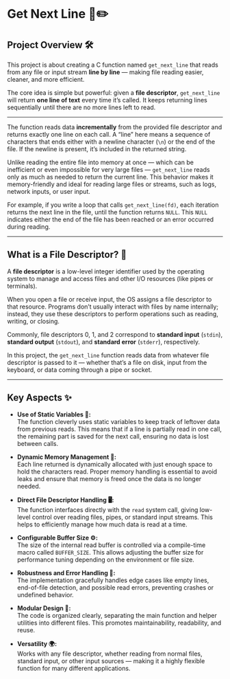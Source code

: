 # Get Next Line 📄✏️

## Project Overview 🛠️

This project is about creating a C function named `get_next_line` that reads from any file or input stream **line by line** — making file reading easier, cleaner, and more efficient.

The core idea is simple but powerful: given a **file descriptor**, `get_next_line` will return **one line of text** every time it’s called. It keeps returning lines sequentially until there are no more lines left to read.

---

The function reads data **incrementally** from the provided file descriptor and returns exactly one line on each call. A “line” here means a sequence of characters that ends either with a newline character (`\n`) or the end of the file.
If the newline is present, it’s included in the returned string.

Unlike reading the entire file into memory at once — which can be inefficient or even impossible for very large files — `get_next_line` reads only as much as needed to return the current line.
This behavior makes it memory-friendly and ideal for reading large files or streams, such as logs, network inputs, or user input.

For example, if you write a loop that calls `get_next_line(fd)`, each iteration returns the next line in the file, until the function returns `NULL`.
This `NULL` indicates either the end of the file has been reached or an error occurred during reading.

---

## What is a File Descriptor? 🧩

A **file descriptor** is a low-level integer identifier used by the operating system to manage and access files and other I/O resources (like pipes or terminals).

When you open a file or receive input, the OS assigns a file descriptor to that resource. Programs don’t usually interact with files by name internally; instead, they use these descriptors to perform operations such as reading, writing, or closing.

Commonly, file descriptors 0, 1, and 2 correspond to **standard input** (`stdin`), **standard output** (`stdout`), and **standard error** (`stderr`), respectively.

In this project, the `get_next_line` function reads data from whatever file descriptor is passed to it — whether that’s a file on disk, input from the keyboard, or data coming through a pipe or socket.

---

## Key Aspects ✨

- **Use of Static Variables 🔄:**  
  The function cleverly uses static variables to keep track of leftover data from previous reads. This means that if a line is partially read in one call, the remaining part is saved for the next call, ensuring no data is lost between calls.

- **Dynamic Memory Management 💾:**  
  Each line returned is dynamically allocated with just enough space to hold the characters read. Proper memory handling is essential to avoid leaks and ensure that memory is freed once the data is no longer needed.

- **Direct File Descriptor Handling 🖥️:**  
  The function interfaces directly with the `read` system call, giving low-level control over reading files, pipes, or standard input streams. This helps to efficiently manage how much data is read at a time.

- **Configurable Buffer Size ⚙️:**  
  The size of the internal read buffer is controlled via a compile-time macro called `BUFFER_SIZE`. This allows adjusting the buffer size for performance tuning depending on the environment or file size.

- **Robustness and Error Handling 🚧:**  
  The implementation gracefully handles edge cases like empty lines, end-of-file detection, and possible read errors, preventing crashes or undefined behavior.

- **Modular Design 🧩:**  
  The code is organized clearly, separating the main function and helper utilities into different files. This promotes maintainability, readability, and reuse.

- **Versatility 🌍:**  
  Works with any file descriptor, whether reading from normal files, standard input, or other input sources — making it a highly flexible function for many different applications.
